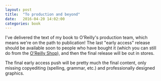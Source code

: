 ```yaml
---
layout: post
title:  "To production and beyond"
date:   2016-04-20 14:02:00
categories: book
---
```


I've delivered the text of my book to O'Reilly's production team, which means we're on the path to publication! The last "early access" release should be available soon to people who have bought it (which you can still do from the [O'Reilly Shop](http://oreil.ly/1JKIBVe)), and then the final release will be out in stores.

The final early access push will be pretty much the final content, only missing copyediting (spelling, grammar, etc.) and professionally designed graphics.
